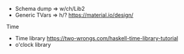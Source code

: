 - Schema dump => w/ch/Lib2
- Generic TVars => h/?
https://material.io/design/

Time
- Time library https://two-wrongs.com/haskell-time-library-tutorial
- o'clock library
